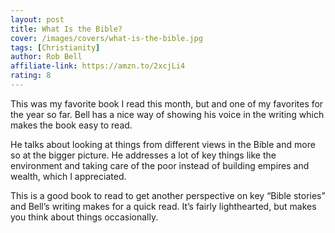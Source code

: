 ```yaml
---
layout: post
title: What Is the Bible?
cover: /images/covers/what-is-the-bible.jpg
tags: [Christianity]
author: Rob Bell
affiliate-link: https://amzn.to/2xcjLi4
rating: 8
---
```


This was my favorite book I read this month, but and one of my favorites for the year so far. Bell has a nice way of showing his voice in the writing which makes the book easy to read.

He talks about looking at things from different views in the Bible and more so at the bigger picture. He addresses a lot of key things like the environment and taking care of the poor instead of building empires and wealth, which I appreciated.

This is a good book to read to get another perspective on key “Bible stories” and Bell’s writing makes for a quick read. It’s fairly lighthearted, but makes you think about things occasionally.